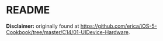 README
======

**Disclaimer:** originally found at https://github.com/erica/iOS-5-Cookbook/tree/master/C14/01-UIDevice-Hardware.
